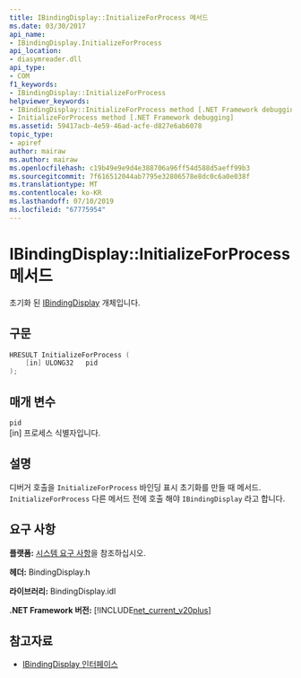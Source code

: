 ```yaml
---
title: IBindingDisplay::InitializeForProcess 메서드
ms.date: 03/30/2017
api_name:
- IBindingDisplay.InitializeForProcess
api_location:
- diasymreader.dll
api_type:
- COM
f1_keywords:
- IBindingDisplay::InitializeForProcess
helpviewer_keywords:
- IBindingDisplay::InitializeForProcess method [.NET Framework debugging]
- InitializeForProcess method [.NET Framework debugging]
ms.assetid: 59417acb-4e59-46ad-acfe-d827e6ab6078
topic_type:
- apiref
author: mairaw
ms.author: mairaw
ms.openlocfilehash: c19b49e9e9d4e388706a96ff54d588d5aeff99b3
ms.sourcegitcommit: 7f616512044ab7795e32806578e8dc0c6a0e038f
ms.translationtype: MT
ms.contentlocale: ko-KR
ms.lasthandoff: 07/10/2019
ms.locfileid: "67775954"
---
```

# <a name="ibindingdisplayinitializeforprocess-method"></a>IBindingDisplay::InitializeForProcess 메서드
초기화 된 [IBindingDisplay](../../../../docs/framework/unmanaged-api/diagnostics/ibindingdisplay-interface.md) 개체입니다.  
  
## <a name="syntax"></a>구문  
  
```cpp  
HRESULT InitializeForProcess (  
    [in] ULONG32   pid  
);  
```  
  
## <a name="parameters"></a>매개 변수  
 `pid`  
 [in] 프로세스 식별자입니다.  
  
## <a name="remarks"></a>설명  
 디버거 호출을 `InitializeForProcess` 바인딩 표시 초기화를 만들 때 메서드. `InitializeForProcess` 다른 메서드 전에 호출 해야 `IBindingDisplay` 라고 합니다.  
  
## <a name="requirements"></a>요구 사항  
 **플랫폼:** [시스템 요구 사항](../../../../docs/framework/get-started/system-requirements.md)을 참조하십시오.  
  
 **헤더:** BindingDisplay.h  
  
 **라이브러리:** BindingDisplay.idl  
  
 **.NET Framework 버전:** [!INCLUDE[net_current_v20plus](../../../../includes/net-current-v20plus-md.md)]  
  
## <a name="see-also"></a>참고자료

- [IBindingDisplay 인터페이스](../../../../docs/framework/unmanaged-api/diagnostics/ibindingdisplay-interface.md)
